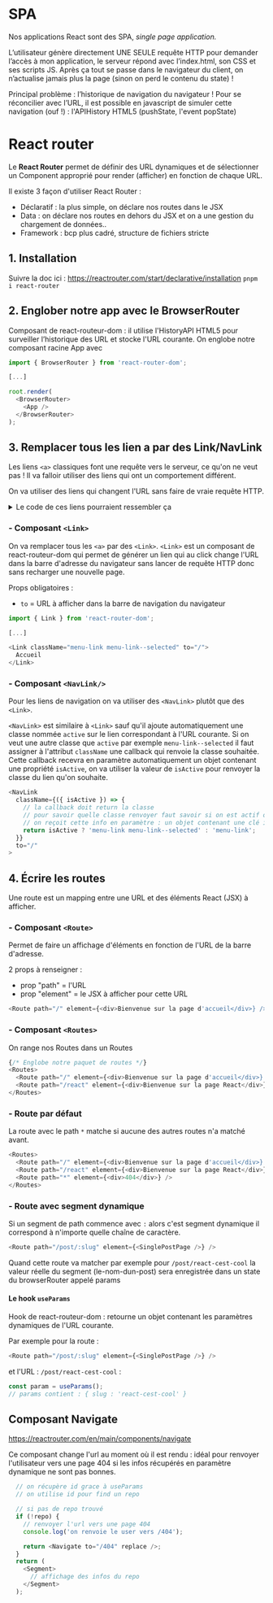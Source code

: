 # SPA
Nos applications React sont des SPA, *single page application.* 

L’utilisateur génère directement UNE SEULE requête HTTP pour demander l’accès à mon application, le serveur répond avec l’index.html, son CSS et ses scripts JS. Après ça tout se passe dans le navigateur du client, on n’actualise jamais plus la page (sinon on perd le contenu du state) !

Principal problème : l’historique de navigation du navigateur ! Pour se réconcilier avec l’URL, il est possible en javascript de simuler cette navigation (ouf !) : l'APIHistory HTML5 (pushState, l'event popState)

# React router

Le **React Router** permet de définir des URL dynamiques et de sélectionner un Component approprié pour render (afficher) en fonction de chaque URL.

Il existe 3 façon d'utiliser React Router : 
- Déclaratif : la plus simple, on déclare nos routes dans le JSX
- Data : on déclare nos routes en dehors du JSX et on a une gestion du chargement de données..
- Framework : bcp plus cadré, structure de fichiers stricte 

## 1. Installation 

Suivre la doc ici : https://reactrouter.com/start/declarative/installation
`pnpm i react-router` 

## 2. Englober notre app avec le BrowserRouter

Composant de react-routeur-dom : il utilise l'HistoryAPI HTML5 pour surveiller l’historique des URL et stocke l'URL courante.
On englobe notre composant racine App avec <BrowserRouter>

```js
import { BrowserRouter } from 'react-router-dom';

[...]

root.render(
  <BrowserRouter>
    <App />
  </BrowserRouter>
);
```

## 3. Remplacer tous les lien a par des Link/NavLink

Les liens `<a>` classiques font une requête vers le serveur, ce qu'on ne veut pas ! Il va falloir utiliser des liens qui ont un comportement différent.

On va utiliser des liens qui changent l'URL sans faire de vraie requête HTTP.

<details>
  <summary>Le code de ces liens pourraient ressembler ça</summary>

  ```js
  function CustomLink({ children, to, ...rest }) {
    return (
      <a
        onClick={(event) => {
          // on annule le comportement par défaut d'un lien
          event.preventDefault();

          // on push l'url dans la barre du navigateur grace à pushState de l'API History de JS
          window.history.pushState({}, '', to);
        }}
        {...rest}
      >
        {children}
      </a>
    );
  }
  ```

</details>

### - Composant `<Link>`
On va remplacer tous les `<a>` par des `<Link>`.
`<Link>` est un composant de react-routeur-dom qui permet de générer un lien qui au click change l'URL dans la barre d'adresse du navigateur sans lancer de requête HTTP donc sans recharger une nouvelle page.

Props obligatoires : 
- `to` = URL à afficher dans la barre de navigation du navigateur


```js
import { Link } from 'react-router-dom';

[...]

<Link className="menu-link menu-link--selected" to="/">
  Accueil
</Link>
```

### - Composant `<NavLink/>`

Pour les liens de navigation on va utiliser des `<NavLink>` plutôt que des `<Link>`.

`<NavLink>` est similaire à `<Link>` sauf qu'il ajoute automatiquement une classe nommée `active` sur le lien correspondant à l'URL courante.
Si on veut une autre classe que `active` par exemple `menu-link--selected` il faut assigner à l'attribut `className` une callback qui renvoie la classe souhaitée.
Cette callback recevra en paramètre automatiquement un objet contenant une propriété `isActive`, on va utiliser la valeur de `isActive` pour renvoyer la classe du lien qu'on souhaite.

```js
<NavLink
  className={({ isActive }) => {
    // la callback doit return la classe
    // pour savoir quelle classe renvoyer faut savoir si on est actif ou pas
    // on reçoit cette info en paramètre : un objet contenant une clé isActive
    return isActive ? 'menu-link menu-link--selected' : 'menu-link';
  }}
  to="/"
>
```

## 4. Écrire les routes

Une route est un mapping entre une URL et des éléments React (JSX) à afficher.

### - Composant `<Route>` 
Permet de faire un affichage d'éléments en fonction de l'URL de la barre d'adresse.

2 props à renseigner : 
- prop "path" = l'URL
- prop "element" = le JSX à afficher pour cette URL

```js
<Route path="/" element={<div>Bienvenue sur la page d'accueil</div>} />
```

### - Composant `<Routes>`
On range nos Routes dans un Routes

```js
{/* Englobe notre paquet de routes */}
<Routes>
  <Route path="/" element={<div>Bienvenue sur la page d'accueil</div>} />
  <Route path="/react" element={<div>Bienvenue sur la page React</div>} />
</Routes>
```

### - Route par défaut

La route avec le path `*` matche si aucune des autres routes n'a matché avant.

```js
<Routes>
  <Route path="/" element={<div>Bienvenue sur la page d'accueil</div>} />
  <Route path="/react" element={<div>Bienvenue sur la page React</div>} />
  <Route path="*" element={<div>404</div>} />
</Routes>
```

### - Route avec segment dynamique

Si un segment de path commence avec `:` alors c'est segment dynamique il correspond à n'importe quelle chaîne de caractère.

```js
<Route path="/post/:slug" element={<SinglePostPage />} />
```

Quand cette route va matcher par exemple pour `/post/react-cest-cool` la valeur réelle du segment (le-nom-dun-post) sera enregistrée dans un state du browserRouter appelé params

#### Le hook `useParams`

Hook de react-routeur-dom : retourne un objet contenant les paramètres dynamiques de l'URL courante.

Par exemple pour la route : 
```js
<Route path="/post/:slug" element={<SinglePostPage />} />
```
et l'URL : 
`/post/react-cest-cool` :

```js
const param = useParams();
// params contient : { slug : 'react-cest-cool' }
```

## Composant Navigate

https://reactrouter.com/en/main/components/navigate

Ce composant change l'url au moment où il est rendu : idéal pour renvoyer l'utilisateur vers une page 404 si les infos récupérés en paramètre dynamique ne sont pas bonnes.

```js
  // on récupère id grace à useParams
  // on utilise id pour find un repo

  // si pas de repo trouvé
  if (!repo) {
    // renvoyer l'url vers une page 404
    console.log('on renvoie le user vers /404');

    return <Navigate to="/404" replace />;
  }
  return (
    <Segment>
      // affichage des infos du repo
    </Segment>
  );
  ```